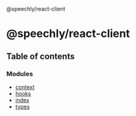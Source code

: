 @speechly/react-client

# @speechly/react-client

## Table of contents

### Modules

- [context](modules/context.md)
- [hooks](modules/hooks.md)
- [index](modules/index.md)
- [types](modules/types.md)
